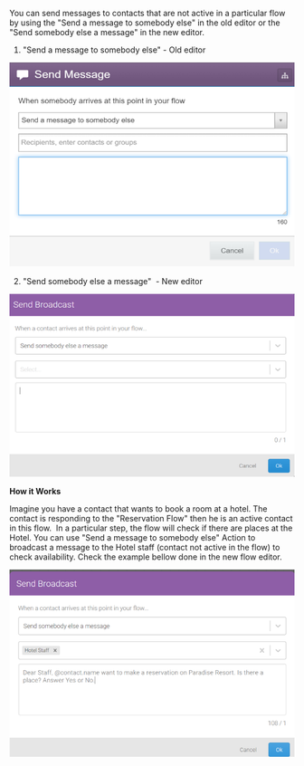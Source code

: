 You can send messages to contacts that are not active in a particular flow by using the "Send a message to somebody else" in the old editor or the "Send somebody else a message" in the new editor.  

1. "Send a message to somebody else" - Old editor

![](/img/flow/sendmessage3.png)

2. "Send somebody else a message"  - New editor

![](/img/flow/sendmessage4.png)

**How it Works**

Imagine you have a contact that wants to book a room at a hotel. The contact is responding to the "Reservation Flow" then he is an active contact in this flow.  In a particular step, the flow will check if there are places at the Hotel. You can use "Send a message to somebody else" Action to broadcast a message to the Hotel staff (contact not active in the flow) to check availability. Check the example bellow done in the new flow editor.

![](/img/flow/sendmessage5.png)